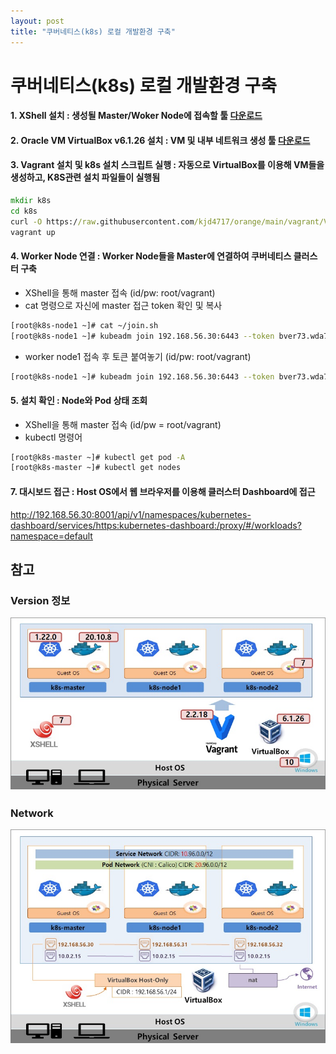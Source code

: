 ```yaml
---
layout: post
title: "쿠버네티스(k8s) 로컬 개발환경 구축"
---
```

# 쿠버네티스(k8s) 로컬 개발환경 구축
#### 1. XShell 설치 : 생성될 Master/Woker Node에 접속할 툴 [다운로드](https://www.netsarang.com/en/free-for-home-school/)
#### 2. Oracle VM VirtualBox v6.1.26 설치 : VM 및 내부 네트워크 생성 툴 [다운로드](https://download.virtualbox.org/virtualbox/6.1.26/VirtualBox-6.1.26-145957-Win.exe)
#### 3. Vagrant 설치 및 k8s 설치 스크립트 실행 : 자동으로 VirtualBox를 이용해 VM들을 생성하고, K8S관련 설치 파일들이 실행됨
```bat
mkdir k8s
cd k8s
curl -O https://raw.githubusercontent.com/kjd4717/orange/main/vagrant/Vagrantfile
vagrant up
```
#### 4. Worker Node 연결 : Worker Node들을 Master에 연결하여 쿠버네티스 클러스터 구축
* XShell을 통해 master 접속 (id/pw: root/vagrant)
* cat 명령으로 자신에 master 접근 token 확인 및 복사
```bash
[root@k8s-node1 ~]# cat ~/join.sh
[root@k8s-node1 ~]# kubeadm join 192.168.56.30:6443 --token bver73.wda72kx4afiuhspo --discovery-token-ca-cert-hash sha256:7205b3fd6030e47b74aa11451221ff3c77daa0305aad0bc4a2d3196e69eb42b7
```
* worker node1 접속 후 토큰 붙여놓기 (id/pw: root/vagrant)
```bash
[root@k8s-node1 ~]# kubeadm join 192.168.56.30:6443 --token bver73.wda72kx4afiuhspo --discovery-token-ca-cert-hash sha256:7205b3fd6030e47b74aa11451221ff3c77daa0305aad0bc4a2d3196e69eb42b7
```
#### 5. 설치 확인 : Node와 Pod 상태 조회
* XShell을 통해 master 접속 (id/pw = root/vagrant)
* kubectl 명령어
```bash
[root@k8s-master ~]# kubectl get pod -A
[root@k8s-master ~]# kubectl get nodes
```
#### 7. 대시보드 접근 : Host OS에서 웹 브라우저를 이용해 클러스터 Dashboard에 접근 <br />
http://192.168.56.30:8001/api/v1/namespaces/kubernetes-dashboard/services/https:kubernetes-dashboard:/proxy/#/workloads?namespace=default

## 참고
### Version 정보
![Alt text](https://raw.githubusercontent.com/kjd4717/orange/main/assets/images/version.jpg)

### Network
![Alt text](https://raw.githubusercontent.com/kjd4717/orange/main/assets/images/network.jpg)





